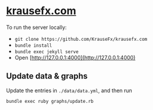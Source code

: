 <h1><a href="https://krausefx.com">krausefx.com</a></h1>

To run the server locally:

- `git clone https://github.com/KrauseFx/krausefx.com`
- `bundle install`
- `bundle exec jekyll serve`
- Open [http://127.0.0.1:4000](http://127.0.0.1:4000)

## Update data & graphs

Update the entries in `./data/data.yml`, and then run

```
bundle exec ruby graphs/update.rb
```
